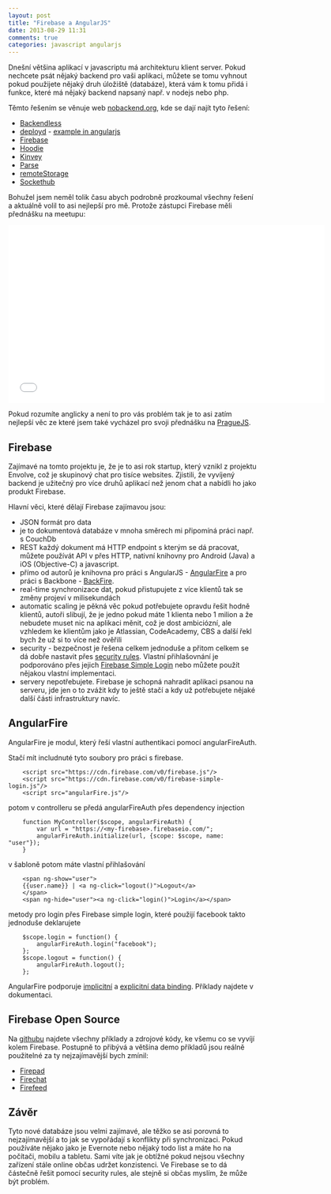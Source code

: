 ```yaml
---
layout: post
title: "Firebase a AngularJS"
date: 2013-08-29 11:31
comments: true
categories: javascript angularjs
---
```


Dnešní většina aplikací v javascriptu má architekturu klient server. Pokud nechcete psát nějaký backend pro vaši aplikaci, můžete se tomu vyhnout pokud použijete nějaký druh úložiště (databáze), která vám k tomu přidá i funkce, které má nějaký backend napsaný např. v nodejs nebo php.

<!--more-->

Těmto řešením se věnuje web [nobackend.org](http://nobackend.org/solutions.html), kde se dají najít tyto řešení:

   * [Backendless](https://backendless.com/)
   * [deployd](http://deployd.com/) -  [example in angularjs](http://docs.deployd.com/docs/collections/examples/a-simple-todo-app-with-angular.md) 
   * [Firebase](http://www.firebase.com)
   * [Hoodie](http://hood.ie/)
   * [Kinvey](http://www.kinvey.com/)
   * [Parse](https://parse.com/)
   * [remoteStorage](http://remotestorage.io/)
   * [Sockethub](http://sockethub.org/)

Bohužel jsem neměl tolik času abych podrobně prozkoumal všechny řešení a aktuálně volil to asi nejlepší pro mě. Protože zástupci Firebase měli přednášku na meetupu:

<iframe width="640" height="360" src="//www.youtube.com/embed/C7ZI7z7qnHU?rel=0" frameborder="0" allowfullscreen></iframe>

Pokud rozumíte anglicky a není to pro vás problém tak je to asi zatím nejlepší věc ze které jsem také vycházel pro svoji přednášku na [PragueJS](http://www.praguejs.cz).

## Firebase

Zajímavé na tomto projektu je, že je to asi rok startup, který vznikl z projektu Envolve, což je skupinový chat pro tisíce websites. Zjistili, že vyvíjený backend je užitečný pro více druhů aplikací než jenom chat a nabídli ho jako produkt Firebase. 

Hlavní věci, které dělají Firebase zajímavou jsou:
- JSON formát pro data
- je to dokumentová databáze v mnoha směrech mi připomíná práci např. s CouchDb
- REST každý dokument má HTTP endpoint s kterým se dá pracovat, můžete používát API v přes HTTP, nativní knihovny pro Android (Java) a iOS (Objective-C) a javascript.
- přímo od autorů je knihovna pro práci s AngularJS - [AngularFire](http://angularfire.com/) a pro práci s Backbone - [BackFire](https://github.com/firebase/backfire).
- real-time synchronizace dat, pokud přistupujete z více klientů tak se změny projeví v milisekundách
- automatic scaling je pěkná věc pokud potřebujete opravdu řešit hodně klientů, autoři slibují, že je jedno pokud máte 1 klienta nebo 1 milion a že nebudete muset nic na aplikaci měnit, což je dost ambiciózní, ale vzhledem ke klientům jako je Atlassian, CodeAcademy, CBS a další řekl bych že už si to více než ověřili
- security - bezpečnost je řešena celkem jednoduše a přitom celkem se dá dobře nastavit přes [security rules](https://www.firebase.com/docs/security/security-rules.html). Vlastní přihlašovnání je podporováno přes jejich [Firebase Simple Login](https://www.firebase.com/docs/security/authentication.html) nebo můžete použít nějakou vlastní implementaci.
- servery nepotřebujete. Firebase je schopná nahradit aplikaci psanou na serveru, jde jen o to zvážit kdy to ještě stačí a kdy už potřebujete nějaké další části infrastruktury navíc.

## AngularFire

AngularFire je modul, který řeší vlastní authentikaci pomocí angularFireAuth.

Stačí mít includnuté tyto soubory pro práci s firebase.

        <script src="https://cdn.firebase.com/v0/firebase.js"/>
        <script src="https://cdn.firebase.com/v0/firebase-simple-login.js"/>
        <script src="angularFire.js"/>


potom v controlleru se předá angularFireAuth přes dependency injection

        function MyController($scope, angularFireAuth) {
            var url = "https://<my-firebase>.firebaseio.com/";
            angularFireAuth.initialize(url, {scope: $scope, name: "user"});
        }

v šabloně potom máte vlastní přihlašování

        <span ng-show="user">
        {{user.name}} | <a ng-click="logout()">Logout</a>
        </span>
        <span ng-hide="user"><a ng-click="login()">Login</a></span>


metody pro login přes Firebase simple login, které použijí facebook takto jednoduše deklarujete

        $scope.login = function() {
            angularFireAuth.login("facebook");
        };
        $scope.logout = function() {
            angularFireAuth.logout();
        };

AngularFire podporuje [implicitní](http://angularfire.com/documentation.html#implicit) a [explicitní data binding](http://angularfire.com/documentation.html#explicit). Příklady najdete v dokumentaci.

## Firebase Open Source

Na [githubu](http://firebase.github.io/) najdete všechny příklady a zdrojové kódy, ke všemu co se vyvíjí kolem Firebase. Postupně to přibývá a většina demo příkladů jsou reálně použitelné za ty nejzajímavější bych zmínil:

- [Firepad](http://www.firepad.io/)
- [Firechat](http://firebase.github.io/firechat/)
- [Firefeed](http://firefeed.io/)

## Závěr 

Tyto nové databáze jsou velmi zajímavé, ale těžko se asi porovná to nejzajímavější a to jak se vypořádají s konflikty při synchronizaci. Pokud používáte nějako jako je Evernote nebo nějaký todo list a máte ho na počítači, mobilu a tabletu. Sami víte jak je obtížné pokud nejsou všechny zařízení stále online občas udržet konzistenci. Ve Firebase se to dá částečně řešit pomocí security rules, ale stejně si občas myslím, že může být problém.

